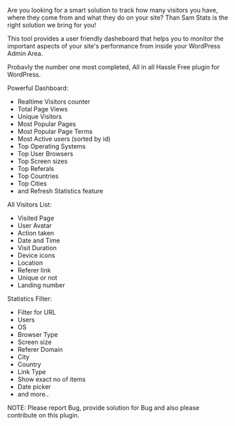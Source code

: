 Are you looking for a smart solution to track how many visitors you have, where they come from and what they do on your site? Than Sam Stats is the right solution we bring for you!

This tool provides a user friendly dasheboard that helps you to monitor the important aspects of your site's performance from inside your WordPress Admin Area.

Probavly the number one most completed, All in all Hassle Free plugin for WordPress.

Powerful Dashboard:

* Realtime Visitors counter
* Total Page Views
* Unique Visitors
* Most Popular Pages
* Most Popular Page Terms
* Most Active users (sorted by id)
* Top Operating Systems
* Top User Browsers
* Top Screen sizes
* Top Referals
* Top Countries
* Top Cities
* and Refresh Statistics feature


All Visitors List:

* Visited Page
* User Avatar
* Action taken
* Date and Time
* Visit Duration
* Device icons
* Location
* Referer link
* Unique or not
* Landing number

Statistics Filter:

* Filter for URL
* Users
* OS
* Browser Type
* Screen size
* Referer Domain
* City
* Country
* Link Type
* Show exact no of items
* Date picker
* and more..
 

NOTE: Please report Bug, provide solution for Bug and also please contribute on this plugin.
